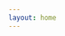 ```yaml
---
layout: home
---
```


<script>
function AddVideo(path) {

    var template = 
'<div class="work_item">'+
'        <video autoplay muted loop>'+
'            <source src="[VIDEO]" type="video/mp4" />'+
'        </video>'+
'</div>';

    template = template.replace('[VIDEO]', path);

    document.getElementById("grid").insertAdjacentHTML('beforeend', template);
}
</script>

<div id="grid" class="work_grid">
</div>

<script type="text/javascript">
    AddVideo("images/work/shield_v2.mp4");
    AddVideo("images/work/fishies.mp4");
    AddVideo("images/work/gpuparticles_plexus.mp4");
    AddVideo("images/work/vfx_trails.mp4");
    AddVideo("images/work/gpuparticles_comet.mp4");
    AddVideo("images/work/shield.mp4");
    AddVideo("images/work/shockwave.mp4");
    AddVideo("images/work/vfx_aura.mp4");
    AddVideo("images/work/projectiles.mp4");
    AddVideo("images/work/breached.mp4");
    AddVideo("images/work/vfx_shield.mp4");
    AddVideo("images/work/voxel_explosion.mp4");
    AddVideo("images/work/seaway.mp4");
    AddVideo("images/work/sphere.mp4");
    AddVideo("images/work/hologram_turnaround.mp4");
</script>